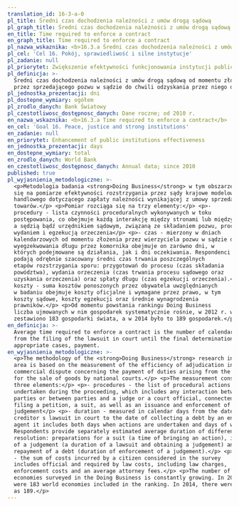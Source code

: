 ```yaml
---
translation_id: 16-3-a-0
pl_title: Średni czas dochodzenia należności z umów drogą sądową
pl_graph_title: Średni czas dochodzenia należności z umów drogą sądową
en_title: Time required to enforce a contract
en_graph_title: Time required to enforce a contract
pl_nazwa_wskaznika: <b>16.3.a Średni czas dochodzenia należności z umów drogą sądową</b>
pl_cel: 'Cel 16. Pokój, sprawiedliwość i silne instytucje'
pl_zadanie: null
pl_priorytet: Zwiększenie efektywności funkcjonowania instytucji publicznych
pl_definicja: >-
  Średni czas dochodzenia należności z umów drogą sądową od momentu złożenia
  przez sprzedającego pozwu w sądzie do chwili odzyskania przez niego długu.
pl_jednostka_prezentacji: dni
pl_dostepne_wymiary: ogółem
pl_zrodlo_danych: Bank Światowy
pl_czestotliwosc_dostępnosc_danych: Dane roczne; od 2010 r.
en_nazwa_wskaznika: <b>16.3.a Time required to enforce a contract</b>
en_cel: 'Goal 16. Peace, justice and strong institutions'
en_zadanie: null
en_priorytet: Enhancement of public institutions effectiveness
en_jednostka_prezentacji: days
en_dostepne_wymiary: total
en_zrodlo_danych: World Bank
en_czestotliwosc_dostępnosc_danych: Annual data; since 2010
published: true
pl_wyjasnienia_metodologiczne: >-
  <p>Metodologia badania <strong>Doing Business</strong> w tym obszarze opiera
  się na pomiarze efektywności rozstrzygania przez sądy krajowe modelowego sporu
  handlowego dotyczącego zapłaty należności wynikającej z umowy sprzedaży
  towarów.</p> <p>Pomiar rozciąga się na trzy elementy:</p> <p>-
  procedury - lista czynności proceduralnych wykonywanych w toku
  postępowania, co obejmuje każdą interakcję między stronami lub między stronami
  a sędzią bądź urzędnikiem sądowym, związaną ze składaniem pozwu, procesem oraz
  wydaniem i egzekucją orzeczenia</p> <p>- czas - mierzony w dniach
  kalendarzowych od momentu złożenia przez wierzyciela pozwu w sądzie do chwili
  wyegzekwowania długu przez komornika obejmuje on zarówno dni, w
  których podejmowane są działania, jak i dni oczekiwania. Respondenci
  podają odrębnie szacowany średni czas trwania poszczególnych
  etapów rozstrzygania sporu: przygotowań do procesu (czas składania
  powództwa), wydania orzeczenia (czas trwania procesu sądowego oraz
  uzyskania orzeczenia) oraz spłaty długu (czas egzekucji orzeczenia).</p> <p>-
  koszty - suma kosztów ponoszonych przez obywatela uwzględnianych
  w badaniu obejmuje koszty oficjalne i wymagane przez prawo, w tym
  koszty sądowe, koszty egzekucji oraz średnie wynagrodzenia
  prawników.</p> <p>Od momentu powstania rankingu Doing Business
  liczba ujmowanych w nim gospodarek systematycznie rośnie, w 2012 r. w rankingu
  zestawiono 183 gospodarki świata, a w 2014 było to 189 gospodarek.</p>
en_definicja: >-
  Average time required to enforce a contract is the number of calendar days
  from the filing of the lawsuit in court until the final determination and, in
  appropriate cases, payment.
en_wyjasnienia_metodologiczne: >-
  <p>The methodology of the <strong>Doing Business</strong> research in this
  area is based on the measurement of the efficiency of adjudication in a model
  commercial dispute concerning the payment of duties arising from the contract
  for the sale of goods by national courts.</p> <p>The measurement consist of
  three elements:</p> <p>- procedures - the list of procedural actions
  undertaken during the proceeding, which includes any interaction between
  parties or between parties and a judge or a court official, connected with
  filing a petition, a suit, as well as an issuance and enforcement of a
  judgement</p> <p>- duration - measured in calendar days from the date of
  creditor s lawsuit in court to the date of collecting a debt by an enforcement
  agent it includes both days when actions are undertaken and days of waiting.
  Respondents provide separately estimated average duration of different dispute
  resolution: preparations for a suit (a time of bringing an action), issuance
  of a judgement (a duration of a lawsuit and obtaining a judgement) and
  repayment of a debt (duration of enforcement of a judgement).</p> <p>- costs
  - the sum of costs incurred by a citizen considered in the survey
  includes official and required by law costs, including law charges,
  enforcement costs and an average attorney fees.</p> <p>The number of
  economies surveyed in the Doing Business is constantly growing. In 2012, there
  were 183 world economies included in the ranking. In 2014, there were as many
  as 189.</p>
---
```

